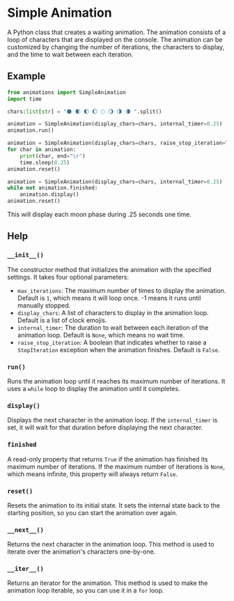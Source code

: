 # Simple Animation

A Python class that creates a waiting animation. The animation consists of a loop of characters that are displayed on the console. The animation can be customized by changing the number of iterations, the characters to display, and the time to wait between each iteration.

## Example

```python
from animations import SimpleAnimation
import time

chars:list[str] = "🌑 🌒 🌓 🌔 🌕 🌖 🌗 🌘 ".split()

animation = SimpleAnimation(display_chars=chars, internal_timer=0.25)
animation.run()
```

```python
animation = SimpleAnimation(display_chars=chars, raise_stop_iteration=True)
for char in animation:
    print(char, end="\r")
    time.sleep(0.25)
animation.reset()
```

```python
animation = SimpleAnimation(display_chars=chars, internal_timer=0.25)
while not animation.finished:
    animation.display()
animation.reset()
```

This will display each moon phase during .25 seconds one time.

## Help

### `__init__()`

The constructor method that initializes the animation with the specified settings. It takes four optional parameters:

- `max_iterations`: The maximum number of times to display the animation. Default is `1`, which means it will loop once. -1 means it runs until manually stopped.
- `display_chars`: A list of characters to display in the animation loop. Default is a list of clock emojis.
- `internal_timer`: The duration to wait between each iteration of the animation loop. Default is `None`, which means no wait time.
- `raise_stop_iteration`: A boolean that indicates whether to raise a `StopIteration` exception when the animation finishes. Default is `False`.

### `run()`

Runs the animation loop until it reaches its maximum number of iterations. It uses a `while` loop to display the animation until it completes.

### `display()`

Displays the next character in the animation loop. If the `internal_timer` is set, it will wait for that duration before displaying the next character.

### `finished`

A read-only property that returns `True` if the animation has finished its maximum number of iterations. If the maximum number of iterations is `None`, which means infinite, this property will always return `False`.

### `reset()`

Resets the animation to its initial state. It sets the internal state back to the starting position, so you can start the animation over again.

### `__next__()`

Returns the next character in the animation loop. This method is used to iterate over the animation's characters one-by-one.

### `__iter__()`

Returns an iterator for the animation. This method is used to make the animation loop iterable, so you can use it in a `for` loop.
